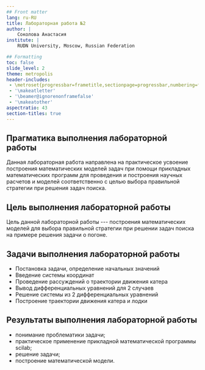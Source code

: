 ```yaml
---
## Front matter
lang: ru-RU
title: Лабораторная работа №2
author: |
	Соколова Анастасия
institute: |
	RUDN University, Moscow, Russian Federation

## Formatting
toc: false
slide_level: 2
theme: metropolis
header-includes: 
 - \metroset{progressbar=frametitle,sectionpage=progressbar,numbering=fraction}
 - '\makeatletter'
 - '\beamer@ignorenonframefalse'
 - '\makeatother'
aspectratio: 43
section-titles: true
---
```


## Прагматика выполнения лабораторной работы

Данная лабораторная работа направлена на практическое усвоение
построения математических моделей задач при помощи прикладных математических
программ для проведения и построения научных расчетов и моделей соответственно 
с целью выбора правильной стратегии при решения задач поиска.

## Цель выполнения лабораторной работы

Цель данной лабораторной работы --- построения математических моделей для
выбора правильной стратегии при решении задач поиска на примере решения задачи о погоне.

## Задачи выполнения лабораторной работы

-   Постановка задачи, определение начальных значений
-   Введение системы координат
-   Проведение рассуждений о траектории движения катера
-   Вывод дифференциальных уравнений для 2 случаев
-   Решение системы из 2 дифференциальных уравнений
-   Построение траектории движения катера и лодки

## Результаты выполнения лабораторной работы

- понимание проблематики задачи;
- практическое применение прикладной математической программы scilab;
- решение задачи;
- построение математической модели.